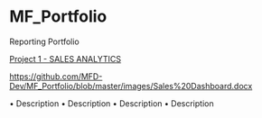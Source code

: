 # MF_Portfolio
Reporting Portfolio

[Project 1 - SALES ANALYTICS](https://github.com/MFD-Dev/MF_Portfolio/blob/master/Sales%20Dashboard.docx)


https://github.com/MFD-Dev/MF_Portfolio/blob/master/images/Sales%20Dashboard.docx

•	Description
•	Description
•	Description
•	Description
